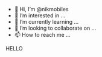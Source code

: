 - 👋 Hi, I’m @nikmobiles
- 👀 I’m interested in ...
- 🌱 I’m currently learning ...
- 💞️ I’m looking to collaborate on ...
- 📫 How to reach me ...

<!---
nikmobiles/nikmobiles is a ✨ special ✨ repository because its `README.md` (this file) appears on your GitHub profile.
You can click the Preview link to take a look at your changes.
--->
HELLO
